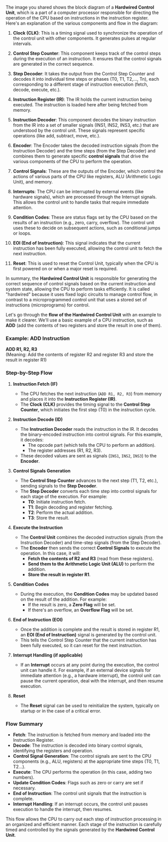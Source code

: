 The image you shared shows the block diagram of a **Hardwired Control Unit**, which is a part of a computer processor responsible for directing the operation of the CPU based on instructions in the instruction register. Here's an explanation of the various components and flow in the diagram:

1. **Clock (CLK)**: This is a timing signal used to synchronize the operation of the control unit with other components. It generates pulses at regular intervals.

2. **Control Step Counter**: This component keeps track of the control steps during the execution of an instruction. It ensures that the control signals are generated in the correct sequence.

3. **Step Decoder**: It takes the output from the Control Step Counter and decodes it into individual time steps or phases (T0, T1, T2,..., Tn), each corresponding to a different stage of instruction execution (fetch, decode, execute, etc.).

4. **Instruction Register (IR)**: The IR holds the current instruction being executed. The instruction is loaded here after being fetched from memory.

5. **Instruction Decoder**: This component decodes the binary instruction from the IR into a set of smaller signals (INS1, INS2, INS3, etc.) that are understood by the control unit. These signals represent specific operations (like add, subtract, move, etc.).

6. **Encoder**: The Encoder takes the decoded instruction signals (from the Instruction Decoder) and the time steps (from the Step Decoder) and combines them to generate specific **control signals** that drive the various components of the CPU to perform the operation.

7. **Control Signals**: These are the outputs of the Encoder, which control the actions of various parts of the CPU like registers, ALU (Arithmetic Logic Unit), and memory.

8. **Interrupts**: The CPU can be interrupted by external events (like hardware signals), which are processed through the Interrupt signals. This allows the control unit to handle tasks that require immediate attention.

9. **Condition Codes**: These are status flags set by the CPU based on the results of an instruction (e.g., zero, carry, overflow). The control unit uses these to decide on subsequent actions, such as conditional jumps or loops.

10. **EOI (End of Instruction)**: This signal indicates that the current instruction has been fully executed, allowing the control unit to fetch the next instruction.

11. **Reset**: This is used to reset the Control Unit, typically when the CPU is first powered on or when a major reset is required.

In summary, the **Hardwired Control Unit** is responsible for generating the correct sequence of control signals based on the current instruction and system state, allowing the CPU to perform tasks efficiently. It is called "hardwired" because it uses fixed logic circuits to manage control flow, in contrast to a microprogrammed control unit that uses a stored set of instructions (microprograms) for control.

Let's go through the **flow of the Hardwired Control Unit** with an example to make it clearer. We'll use a basic example of a CPU instruction, such as **ADD** (add the contents of two registers and store the result in one of them).

### Example: ADD Instruction

**ADD R1, R2, R3**  
(Meaning: Add the contents of register R2 and register R3 and store the result in register R1)

### Step-by-Step Flow

1. **Instruction Fetch (IF)**
   - The CPU fetches the next instruction (`ADD R1, R2, R3`) from memory and places it into the **Instruction Register (IR)**.
   - The **Clock (CLK)** provides the timing signal to the **Control Step Counter**, which initiates the first step (T0) in the instruction cycle.
   
2. **Instruction Decode (ID)**
   - The **Instruction Decoder** reads the instruction in the IR. It decodes the binary-encoded instruction into control signals. For this example, it decodes:
     - The opcode part (which tells the CPU to perform an addition).
     - The register addresses (R1, R2, R3).
   - These decoded values are sent as signals (`INS1`, `INS2`, `INS3`) to the **Encoder**.

3. **Control Signals Generation**
   - The **Control Step Counter** advances to the next step (T1, T2, etc.), sending signals to the **Step Decoder**.
   - The **Step Decoder** converts each time step into control signals for each stage of the execution. For example:
     - **T0**: Initiate instruction fetch.
     - **T1**: Begin decoding and register fetching.
     - **T2**: Perform the actual addition.
     - **T3**: Store the result.

4. **Execute the Instruction**
   - The **Control Unit** combines the decoded instruction signals (from the Instruction Decoder) and time-step signals (from the Step Decoder).
   - The **Encoder** then sends the correct **Control Signals** to execute the operation. In this case, it will:
     - **Fetch the contents of R2 and R3** (read from these registers).
     - **Send them to the Arithmetic Logic Unit (ALU)** to perform the addition.
     - **Store the result in register R1**.
   
5. **Condition Codes**
   - During the execution, the **Condition Codes** may be updated based on the result of the addition. For example:
     - If the result is zero, a **Zero Flag** will be set.
     - If there's an overflow, an **Overflow Flag** will be set.

6. **End of Instruction (EOI)**
   - Once the addition is complete and the result is stored in register R1, an **EOI (End of Instruction)** signal is generated by the control unit.
   - This tells the Control Step Counter that the current instruction has been fully executed, so it can reset for the next instruction.

7. **Interrupt Handling (if applicable)**
   - If an **Interrupt** occurs at any point during the execution, the control unit can handle it. For example, if an external device signals for immediate attention (e.g., a hardware interrupt), the control unit can pause the current operation, deal with the interrupt, and then resume execution.

8. **Reset**
   - The **Reset** signal can be used to reinitialize the system, typically on startup or in the case of a critical error.

### Flow Summary
- **Fetch**: The instruction is fetched from memory and loaded into the Instruction Register.
- **Decode**: The instruction is decoded into binary control signals, identifying the registers and operation.
- **Control Signal Generation**: The control signals are sent to the CPU components (e.g., ALU, registers) at the appropriate time steps (T0, T1, T2...).
- **Execute**: The CPU performs the operation (in this case, adding two numbers).
- **Update Condition Codes**: Flags such as zero or carry are set if necessary.
- **End of Instruction**: The control unit signals that the instruction is complete.
- **Interrupt Handling**: If an interrupt occurs, the control unit pauses execution to handle the interrupt, then resumes.

This flow allows the CPU to carry out each step of instruction processing in an organized and efficient manner. Each stage of the instruction is carefully timed and controlled by the signals generated by the **Hardwired Control Unit**.
